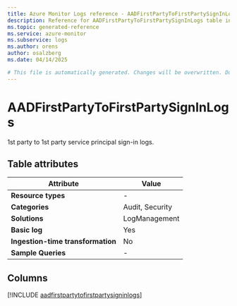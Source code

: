 ```yaml
---
title: Azure Monitor Logs reference - AADFirstPartyToFirstPartySignInLogs
description: Reference for AADFirstPartyToFirstPartySignInLogs table in Azure Monitor Logs.
ms.topic: generated-reference
ms.service: azure-monitor
ms.subservice: logs
ms.author: orens
author: osalzberg
ms.date: 04/14/2025

# This file is automatically generated. Changes will be overwritten. Do not change this file directly.
---
```


# AADFirstPartyToFirstPartySignInLogs

1st party to 1st party service principal sign-in logs.


## Table attributes

|Attribute|Value|
|---|---|
|**Resource types**|-|
|**Categories**|Audit, Security|
|**Solutions**| LogManagement|
|**Basic log**|Yes|
|**Ingestion-time transformation**|No|
|**Sample Queries**|-|



## Columns
  
[!INCLUDE [aadfirstpartytofirstpartysigninlogs](~/reusable-content/ce-skilling/azure/includes/azure-monitor/reference/tables/aadfirstpartytofirstpartysigninlogs-include.md)]
